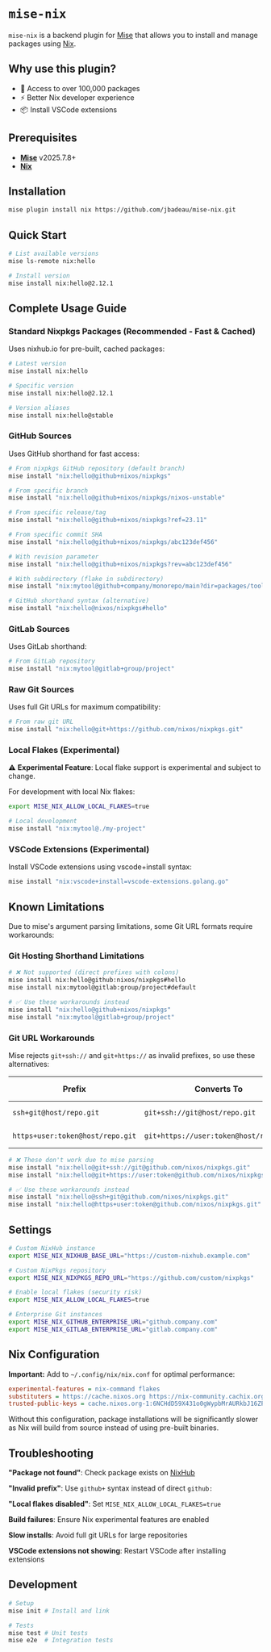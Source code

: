# `mise-nix`

`mise-nix` is a backend plugin for [Mise](https://github.com/jdx/mise) that allows you to install and manage packages using [Nix](https://nixos.org/).

## Why use this plugin?

- 🚀 Access to over 100,000 packages
- ⚡ Better Nix developer experience
- 📦 Install VSCode extensions

## Prerequisites

* **[Mise](https://github.com/jdx/mise)** v2025.7.8+
* **[Nix](https://nixos.org/)**

## Installation

```sh
mise plugin install nix https://github.com/jbadeau/mise-nix.git
```

## Quick Start

```sh
# List available versions
mise ls-remote nix:hello

# Install version
mise install nix:hello@2.12.1
```

## Complete Usage Guide

### Standard Nixpkgs Packages (Recommended - Fast & Cached)

Uses nixhub.io for pre-built, cached packages:

```sh
# Latest version
mise install nix:hello

# Specific version
mise install nix:hello@2.12.1

# Version aliases
mise install nix:hello@stable
```

### GitHub Sources

Uses GitHub shorthand for fast access:

```sh
# From nixpkgs GitHub repository (default branch)
mise install "nix:hello@github+nixos/nixpkgs"

# From specific branch
mise install "nix:hello@github+nixos/nixpkgs/nixos-unstable"

# From specific release/tag
mise install "nix:hello@github+nixos/nixpkgs?ref=23.11"

# From specific commit SHA
mise install "nix:hello@github+nixos/nixpkgs/abc123def456"

# With revision parameter
mise install "nix:hello@github+nixos/nixpkgs?rev=abc123def456"

# With subdirectory (flake in subdirectory)
mise install "nix:mytool@github+company/monorepo/main?dir=packages/tool"

# GitHub shorthand syntax (alternative)
mise install "nix:hello@nixos/nixpkgs#hello"
```

### GitLab Sources

Uses GitLab shorthand:

```sh
# From GitLab repository
mise install "nix:mytool@gitlab+group/project"
```

### Raw Git Sources

Uses full Git URLs for maximum compatibility:

```sh
# From raw git URL
mise install "nix:hello@git+https://github.com/nixos/nixpkgs.git"
```

### Local Flakes (Experimental)

⚠️ **Experimental Feature**: Local flake support is experimental and subject to change.

For development with local Nix flakes:

```sh
export MISE_NIX_ALLOW_LOCAL_FLAKES=true

# Local development
mise install "nix:mytool@./my-project"
```

### VSCode Extensions (Experimental)

Install VSCode extensions using vscode+install syntax:

```sh
mise install "nix:vscode+install=vscode-extensions.golang.go"
```

## Known Limitations

Due to mise's argument parsing limitations, some Git URL formats require workarounds:

### Git Hosting Shorthand Limitations

```sh
# ❌ Not supported (direct prefixes with colons)
mise install nix:hello@github:nixos/nixpkgs#hello
mise install nix:mytool@gitlab:group/project#default

# ✅ Use these workarounds instead
mise install "nix:hello@github+nixos/nixpkgs"
mise install "nix:mytool@gitlab+group/project"
```

### Git URL Workarounds

Mise rejects `git+ssh://` and `git+https://` as invalid prefixes, so use these alternatives:

| Prefix | Converts To | Use Case |
|--------|-------------|----------|
| `ssh+git@host/repo.git` | `git+ssh://git@host/repo.git` | SSH access |
| `https+user:token@host/repo.git` | `git+https://user:token@host/repo.git` | HTTPS auth |

```sh
# ❌ These don't work due to mise parsing
mise install "nix:hello@git+ssh://git@github.com/nixos/nixpkgs.git"
mise install "nix:hello@git+https://user:token@github.com/nixos/nixpkgs.git"

# ✅ Use these workarounds instead
mise install "nix:hello@ssh+git@github.com/nixos/nixpkgs.git"
mise install "nix:hello@https+user:token@github.com/nixos/nixpkgs.git"
```

## Settings

```sh
# Custom NixHub instance
export MISE_NIX_NIXHUB_BASE_URL="https://custom-nixhub.example.com"

# Custom NixPkgs repository
export MISE_NIX_NIXPKGS_REPO_URL="https://github.com/custom/nixpkgs"

# Enable local flakes (security risk)
export MISE_NIX_ALLOW_LOCAL_FLAKES=true

# Enterprise Git instances
export MISE_NIX_GITHUB_ENTERPRISE_URL="github.company.com"
export MISE_NIX_GITLAB_ENTERPRISE_URL="gitlab.company.com"
```

## Nix Configuration

**Important:** Add to `~/.config/nix/nix.conf` for optimal performance:

```ini
experimental-features = nix-command flakes
substituters = https://cache.nixos.org https://nix-community.cachix.org
trusted-public-keys = cache.nixos.org-1:6NCHdD59X431o0gWypbMrAURkbJ16ZPMQFGspcDShjY= nix-community.cachix.org-1:0VI8sF6Vsp2Jxw8+OFeVfYVdIY7X+GTtY+lR78QAbXs=
```

Without this configuration, package installations will be significantly slower as Nix will build from source instead of using pre-built binaries.

## Troubleshooting

**"Package not found"**: Check package exists on [NixHub](https://www.nixhub.io)

**"Invalid prefix"**: Use `github+` syntax instead of direct `github:`

**"Local flakes disabled"**: Set `MISE_NIX_ALLOW_LOCAL_FLAKES=true`

**Build failures**: Ensure Nix experimental features are enabled

**Slow installs**: Avoid full git URLs for large repositories

**VSCode extensions not showing**: Restart VSCode after installing extensions

## Development

```sh
# Setup
mise init # Install and link

# Tests
mise test # Unit tests
mise e2e  # Integration tests
```